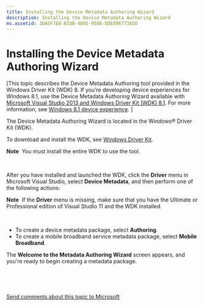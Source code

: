 ```yaml
---
title: Installing the Device Metadata Authoring Wizard
description: Installing the Device Metadata Authoring Wizard
ms.assetid: 3DA5F7E8-B33B-4D05-9506-DDEE06773A5D
---
```


# Installing the Device Metadata Authoring Wizard


\[This topic describes the Device Metadata Authoring tool provided in the Windows Driver Kit (WDK) 8. If you’re developing device experiences for Windows 8.1, use the Device Metadata Authoring Wizard available with [Microsoft Visual Studio 2013 and Windows Driver Kit (WDK) 8.1](http://go.microsoft.com/fwlink/p/?LinkId=226411). For more information, see [Windows 8.1 device experience](http://go.microsoft.com/fwlink/p/?linkid=325561). \]

The Device Metadata Authoring Wizard is located in the Windows® Driver Kit (WDK).

To download and install the WDK, see [Windows Driver Kit](http://go.microsoft.com/fwlink/p/?LinkId=226411).

**Note**  You must install the entire WDK to use the tool.

 

After you have installed and launched the WDK, click the **Driver** menu in Microsoft Visual Studio, select **Device Metadata**, and then perform one of the following actions:

**Note**  If the **Driver** menu is missing, make sure that you have the Ultimate or Professional edition of Visual Studio 11 and the WDK installed.

 

-   To create a device metadata package, select **Authoring**.
-   To create a mobile broadband service metadata package, select **Mobile Broadband**.

The **Welcome to the Metadata Authoring Wizard** screen appears, and you're ready to begin creating a metadata package.

 

 

[Send comments about this topic to Microsoft](mailto:wsddocfb@microsoft.com?subject=Documentation%20feedback%20[devtest\dma]:%20Installing%20the%20Device%20Metadata%20Authoring%20Wizard%20%20RELEASE:%20%2811/17/2016%29&body=%0A%0APRIVACY%20STATEMENT%0A%0AWe%20use%20your%20feedback%20to%20improve%20the%20documentation.%20We%20don't%20use%20your%20email%20address%20for%20any%20other%20purpose,%20and%20we'll%20remove%20your%20email%20address%20from%20our%20system%20after%20the%20issue%20that%20you're%20reporting%20is%20fixed.%20While%20we're%20working%20to%20fix%20this%20issue,%20we%20might%20send%20you%20an%20email%20message%20to%20ask%20for%20more%20info.%20Later,%20we%20might%20also%20send%20you%20an%20email%20message%20to%20let%20you%20know%20that%20we've%20addressed%20your%20feedback.%0A%0AFor%20more%20info%20about%20Microsoft's%20privacy%20policy,%20see%20http://privacy.microsoft.com/default.aspx. "Send comments about this topic to Microsoft")




